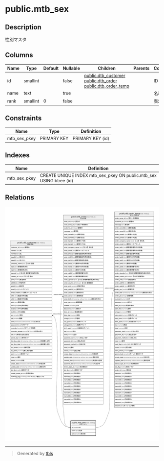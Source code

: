 # public.mtb_sex

## Description

性別マスタ

## Columns

| Name | Type | Default | Nullable | Children | Parents | Comment |
| ---- | ---- | ------- | -------- | -------- | ------- | ------- |
| id | smallint |  | false | [public.dtb_customer](public.dtb_customer.md) [public.dtb_order](public.dtb_order.md) [public.dtb_order_temp](public.dtb_order_temp.md) |  | ID |
| name | text |  | true |  |  | 名称 |
| rank | smallint | 0 | false |  |  | 表示順 |

## Constraints

| Name | Type | Definition |
| ---- | ---- | ---------- |
| mtb_sex_pkey | PRIMARY KEY | PRIMARY KEY (id) |

## Indexes

| Name | Definition |
| ---- | ---------- |
| mtb_sex_pkey | CREATE UNIQUE INDEX mtb_sex_pkey ON public.mtb_sex USING btree (id) |

## Relations

![er](public.mtb_sex.svg)

---

> Generated by [tbls](https://github.com/k1LoW/tbls)
